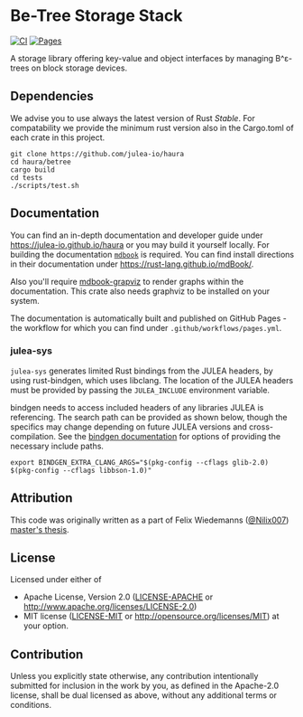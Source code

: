 # Be-Tree Storage Stack

[![CI](https://github.com/julea-io/haura/workflows/CI/badge.svg)](https://github.com/julea-io/haura/actions)
[![Pages](https://github.com/julea-io/haura/workflows/Pages/badge.svg)](https://github.com/julea-io/haura/actions)

A storage library offering key-value and object interfaces by managing B^ε-trees on block storage devices.

## Dependencies

We advise you to use always the latest version of Rust *Stable*. For compatability we provide the minimum rust version also in the Cargo.toml of each crate in this project.

```
git clone https://github.com/julea-io/haura
cd haura/betree
cargo build
cd tests
./scripts/test.sh
```

## Documentation

You can find an in-depth documentation and developer guide under
https://julea-io.github.io/haura or you may build it yourself locally.  For
building the documentation [`mdbook`](https://rust-lang.github.io/mdBook/) is
required. You can find install directions in their documentation under
https://rust-lang.github.io/mdBook/.

Also you'll require [mdbook-grapviz](https://lib.rs/crates/mdbook-graphviz) to
render graphs within the documentation. This crate also needs graphviz to be
installed on your system.

The documentation is automatically built and published on GitHub Pages - the workflow for
which you can find under `.github/workflows/pages.yml`.

### julea-sys

`julea-sys` generates limited Rust bindings from the JULEA headers, by using rust-bindgen, which uses libclang.
The location of the JULEA headers must be provided by passing the `JULEA_INCLUDE` environment variable.

bindgen needs to access included headers of any libraries JULEA is referencing. The search path can be provided as shown below,
though the specifics may change depending on future JULEA versions and cross-compilation.
See the [bindgen documentation](https://github.com/rust-lang/rust-bindgen#environment-variables) for options
of providing the necessary include paths.

```
export BINDGEN_EXTRA_CLANG_ARGS="$(pkg-config --cflags glib-2.0) $(pkg-config --cflags libbson-1.0)"
```

## Attribution

This code was originally written as a part of Felix Wiedemanns ([@Nilix007](https://github.com/Nilix007)) [master's thesis](https://wr.informatik.uni-hamburg.de/_media/research:theses:felix_wiedemann_modern_storage_stack_with_key_value_store_interface_and_snapshots_based_on_copy_on_write_b%CE%B5_trees.pdf).

## License

Licensed under either of

 * Apache License, Version 2.0
    ([LICENSE-APACHE](LICENSE-APACHE) or http://www.apache.org/licenses/LICENSE-2.0)
 * MIT license
    ([LICENSE-MIT](LICENSE-MIT) or http://opensource.org/licenses/MIT)
    at your option.

## Contribution

Unless you explicitly state otherwise, any contribution intentionally submitted
for inclusion in the work by you, as defined in the Apache-2.0 license, shall
be dual licensed as above, without any additional terms or conditions.
